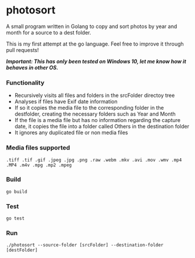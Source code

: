 # photosort

A small program written in Golang to copy and sort photos by year and month for a source to a dest folder.

This is my first attempt at the go language. Feel free to improve it through pull requests!

**_Important: This has only been tested on Windows 10, let me know how it behaves in other OS._**

### Functionality

- Recursively visits all files and folders in the srcFolder directoy tree
- Analyses if files have Exif date information
- If so it copies the media file to the corresponding folder in the destfolder, creating the necessary folders such as Year and Month
- If the file is a media file but has no information regarding the capture date, it copies the file into a folder called Others in the destination folder
- It ignores any duplicated file or non media files

### Media files supported

`.tiff .tif .gif .jpeg .jpg .png .raw .webm .mkv .avi .mov .wmv .mp4 .MP4 .m4v .mpg .mp2 .mpeg`

### Build

```
go build
```

### Test

```
go test
```

### Run

```
./photosort --source-folder [srcFolder] --destination-folder [destFolder]
```
